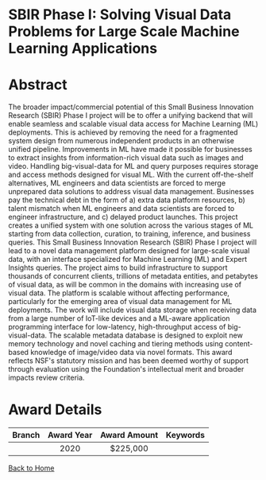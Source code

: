 
SBIR Phase I: Solving Visual Data Problems for Large Scale Machine Learning Applications
========================================================================================

# Abstract


The broader impact/commercial potential of this Small Business Innovation Research (SBIR) Phase I project will be to offer a unifying backend that will enable seamless and scalable visual data access for Machine Learning (ML) deployments. This is achieved by removing the need for a fragmented system design from numerous independent products in an otherwise unified pipeline. Improvements in ML have made it possible for businesses to extract insights from information-rich visual data such as images and video. Handling big-visual-data for ML and query purposes requires storage and access methods designed for visual ML. With the current off-the-shelf alternatives, ML engineers and data scientists are forced to merge unprepared data solutions to address visual data management. Businesses pay the technical debt in the form of a) extra data platform resources, b) talent mismatch when ML engineers and data scientists are forced to engineer infrastructure, and c) delayed product launches. This project creates a unified system with one solution across the various stages of ML starting from data collection, curation, to training, inference, and business queries. This Small Business Innovation Research (SBIR) Phase I project will lead to a novel data management platform designed for large-scale visual data, with an interface specialized for Machine Learning (ML) and Expert Insights queries. The project aims to build infrastructure to support thousands of concurrent clients, trillions of metadata entities, and petabytes of visual data, as will be common in the domains with increasing use of visual data. The platform is scalable without affecting performance, particularly for the emerging area of visual data management for ML deployments. The work will include visual data storage when receiving data from a large number of IoT-like devices and a ML-aware application programming interface for low-latency, high-throughput access of big-visual-data. The scalable metadata database is designed to exploit new memory technology and novel caching and tiering methods using content-based knowledge of image/video data via novel formats. This award reflects NSF's statutory mission and has been deemed worthy of support through evaluation using the Foundation's intellectual merit and broader impacts review criteria.  

# Award Details

|Branch|Award Year|Award Amount|Keywords|
| :---: | :---: | :---: | :---: |
||2020|$225,000||
  
  


[Back to Home](https://github.com/chrischow/dod_sbir_awards/JT/#634)